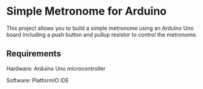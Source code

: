 # Simple Metronome for Arduino

This project allows you to build a simple metronome using an Arduino Uno board including a push button and pullup resistor to
control the metronome.

## Requirements

Hardware: Arduino Uno microcontroller

Software: PlatformIO IDE
